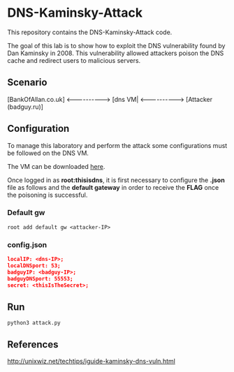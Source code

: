# DNS-Kaminsky-Attack

This repository contains the DNS-Kaminsky-Attack code.

The goal of this lab is to show how to exploit the DNS vulnerability found by Dan Kaminsky in 2008. This vulnerability allowed attackers poison the DNS cache and redirect users to malicious servers.

## Scenario

 [BankOfAllan.co.uk] <----------> [dns VM| <----------> [Attacker (badguy.ru)]

## Configuration

To manage this laboratory and perform the attack some configurations must be followed on the DNS VM.

The VM can be downloaded [here](https://my.pcloud.com/publink/show?code=XZFyHA7ZfJaJlozTs1me2AHj5ftw6mFASab7).

Once logged in as **root:thisisdns**, it is first necessary to configure the **.json** file as follows and the **default gateway** in order to receive the **FLAG** once the poisoning is successful.

### Default gw
`root add default gw <attacker-IP>`
### config.json
```json
localIP: <dns-IP>;
localDNSport: 53;
badguyIP: <badguy-IP>;
badguyDNSport: 55553;
secret: <thisIsTheSecret>;
```

## Run
`python3 attack.py`

## References
http://unixwiz.net/techtips/iguide-kaminsky-dns-vuln.html
